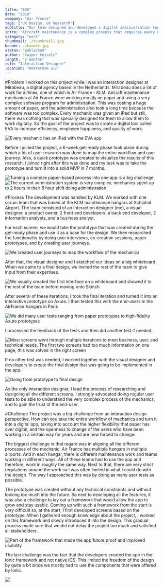 ```yaml
---
title: "EVA"
date: "2019"
company: "Air France"
tags: ["UX Design, UX Research"]
subtitle: "Our team designed and developed a digital administration tool to support aircraft maintenance teams"
intro: "Aircraft maintenance is a complex process that requires every object coming on or off the plane to be registered. This used to be done using paper and slow, outdated software. My team designed, tested, and developed an iPad app that improved employee hapiness and efficiency."
category: "work"
thumbnail: ./thumbnail1.jpg
banner: ./banner.jpg
status: "published"
author: "Casper Kessels"
length: "5 months"
role: "Interaction Designer"
location: "Amsterdam 🇳🇱"
---
```


#Problem
I worked on this project while I was an interaction designer at Mirabeau, a digital agency based in the Netherlands. Mirabeau does a lot of work for airlines, one of which is Air France - KLM. Aircraft maintenance mechanics at Air France were working mostly on paper and using a very complex software program for administration. This was costing a huge amount of paper, and the administration also took a long time because the software was too complex. Every mechanic was given an iPad but still, there was nothing that was specially designed for them to allow them to work digitally. So the goal of the project was to create a digital tool called EVA to increase efficiency, employee happiness, and quality of work.

![Every mechanic has an iPad with the EVA app](./hangar.jpg)

Before I joined the project, a 6-week get-ready phase took place during which a lot of user research was done to map the entire workflow and user journey. Also, a quick prototype was created to visualize the results of this research. I joined right after this was done and my task was to take the prototype and turn it into a solid MVP in 7 months.

![Turning a complex paper-based process into one app is a big challenge](./oldprocess.png)
![The current administration system is very complex, mechanics spent up to 2 hours in their 8 hour shift doing administration](./mtx.png)

#Process
The development was handled by KLM. We worked with one scrum team that was based at the KLM maintenance hangars at Schiphol Airport. The team consisted of an interaction designer (me), a visual designer, a product owner, 2 front end developers, a back end developer, 2 information analysts, and a business analyst.

For each screen, we would take the prototype that was created during the get-ready phase and use it as a base for the design. We then researched the functionality by doing user interviews, co-creation sessions, paper prototypes, and by creating user journeys.

![We created user journeys to map the workflow of the mechanics](./journey.png)

After that, the visual designer and I sketched our ideas on a big whiteboard. When we came to a final design, we invited the rest of the team to give input from their expertises.

![We usually created the first interface on a whiteboard and showed it to the rest of the team before moving onto Sketch](./whiteboards.png)

After several of these iterations, I took the final iteration and turned it into an interactive prototype on Axure. I then tested this with the end-users in the AirFrance hangars in Paris

![We did many user tests ranging from paper prototypes to high-fidelity Axure prototypes](./usertests.png)

I processed the feedback of the tests and then did another test if needed.

![Most screens went through multiple iterations to meet business, user, and technical needs. The first two screens had too much information on one page, this was solved in the right screen](iterations.png)

If no other test was needed, I worked together with the visual designer and developers to create the final design that was going to be implemented in the app.

![Going from prototype to final design](./visualdesign.png)

As the only interaction designer, I lead the process of researching and designing all the different screens. I strongly advocated doing regular user tests to be able to understand the very complex process of the mechanics, and to gain the trust of the end-user.

#Challenge
The project was a big challenge from an interaction design perspective. How can you take the entire workflow of mechanics and turn it into a digital app, taking into account the higher flexibility that paper has over digital, and the openness to change of the users who have been working in a certain way for years and are now forced to change.

The biggest challenge in that regard was in aligning all the different processes of the mechanic. Air France has multiple hangars in multiple airports. And in each hangar, there is different maintenance work and teams working in different ways. All of these teams had to use the app and therefore, work in roughly the same way. Next to that, there are very strict regulations around the work so I was often limited in what I could do with the design. The way I approached this was by doing as many user tests as possible.

The prototype was created without any technical constraints and without looking too much into the future. So next to developing all the features, it was also a challenge to lay out a framework that would allow the app to grow and stay usable. Coming up with such a framework from the start is very difficult so, at the start, I first developed screens based on the prototype. When I gathered enough knowledge about the project, I worked on this framework and slowly introduced it into the design. This gradual process made sure that we did not delay the project too much and satisfied all stakeholders.

![Part of the framework that made the app future proof and improved usability](./framework.png)

The last challenge was the fact that the developers created the app in the Ionic framework and not native iOS. This limited the freedom of the design by quite a bit since we mostly had to use the components that were offered by Ionic.

![](./EVA_final.png)